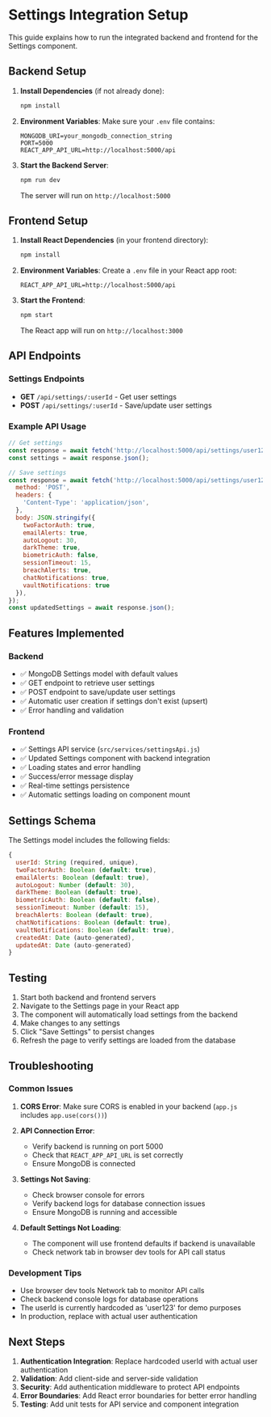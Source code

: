 # Settings Integration Setup

This guide explains how to run the integrated backend and frontend for the Settings component.

## Backend Setup

1. **Install Dependencies** (if not already done):
   ```bash
   npm install
   ```

2. **Environment Variables**:
   Make sure your `.env` file contains:
   ```
   MONGODB_URI=your_mongodb_connection_string
   PORT=5000
   REACT_APP_API_URL=http://localhost:5000/api
   ```

3. **Start the Backend Server**:
   ```bash
   npm run dev
   ```
   The server will run on `http://localhost:5000`

## Frontend Setup

1. **Install React Dependencies** (in your frontend directory):
   ```bash
   npm install
   ```

2. **Environment Variables**:
   Create a `.env` file in your React app root:
   ```
   REACT_APP_API_URL=http://localhost:5000/api
   ```

3. **Start the Frontend**:
   ```bash
   npm start
   ```
   The React app will run on `http://localhost:3000`

## API Endpoints

### Settings Endpoints

- **GET** `/api/settings/:userId` - Get user settings
- **POST** `/api/settings/:userId` - Save/update user settings

### Example API Usage

```javascript
// Get settings
const response = await fetch('http://localhost:5000/api/settings/user123');
const settings = await response.json();

// Save settings
const response = await fetch('http://localhost:5000/api/settings/user123', {
  method: 'POST',
  headers: {
    'Content-Type': 'application/json',
  },
  body: JSON.stringify({
    twoFactorAuth: true,
    emailAlerts: true,
    autoLogout: 30,
    darkTheme: true,
    biometricAuth: false,
    sessionTimeout: 15,
    breachAlerts: true,
    chatNotifications: true,
    vaultNotifications: true
  }),
});
const updatedSettings = await response.json();
```

## Features Implemented

### Backend
- ✅ MongoDB Settings model with default values
- ✅ GET endpoint to retrieve user settings
- ✅ POST endpoint to save/update user settings
- ✅ Automatic user creation if settings don't exist (upsert)
- ✅ Error handling and validation

### Frontend
- ✅ Settings API service (`src/services/settingsApi.js`)
- ✅ Updated Settings component with backend integration
- ✅ Loading states and error handling
- ✅ Success/error message display
- ✅ Real-time settings persistence
- ✅ Automatic settings loading on component mount

## Settings Schema

The Settings model includes the following fields:

```javascript
{
  userId: String (required, unique),
  twoFactorAuth: Boolean (default: true),
  emailAlerts: Boolean (default: true),
  autoLogout: Number (default: 30),
  darkTheme: Boolean (default: true),
  biometricAuth: Boolean (default: false),
  sessionTimeout: Number (default: 15),
  breachAlerts: Boolean (default: true),
  chatNotifications: Boolean (default: true),
  vaultNotifications: Boolean (default: true),
  createdAt: Date (auto-generated),
  updatedAt: Date (auto-generated)
}
```

## Testing

1. Start both backend and frontend servers
2. Navigate to the Settings page in your React app
3. The component will automatically load settings from the backend
4. Make changes to any settings
5. Click "Save Settings" to persist changes
6. Refresh the page to verify settings are loaded from the database

## Troubleshooting

### Common Issues

1. **CORS Error**: Make sure CORS is enabled in your backend (`app.js` includes `app.use(cors())`)

2. **API Connection Error**: 
   - Verify backend is running on port 5000
   - Check that `REACT_APP_API_URL` is set correctly
   - Ensure MongoDB is connected

3. **Settings Not Saving**:
   - Check browser console for errors
   - Verify backend logs for database connection issues
   - Ensure MongoDB is running and accessible

4. **Default Settings Not Loading**:
   - The component will use frontend defaults if backend is unavailable
   - Check network tab in browser dev tools for API call status

### Development Tips

- Use browser dev tools Network tab to monitor API calls
- Check backend console logs for database operations
- The userId is currently hardcoded as 'user123' for demo purposes
- In production, replace with actual user authentication

## Next Steps

1. **Authentication Integration**: Replace hardcoded userId with actual user authentication
2. **Validation**: Add client-side and server-side validation
3. **Security**: Add authentication middleware to protect API endpoints
4. **Error Boundaries**: Add React error boundaries for better error handling
5. **Testing**: Add unit tests for API service and component integration
